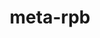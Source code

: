 ---
parent_project: meta
permalink: /engineering/projects/meta/meta-rpb/
project_link_name: meta-rpb
project_url: https://github.com/96boards/meta-rpb
statsAvailable: 'true'
title: meta-rpb
---